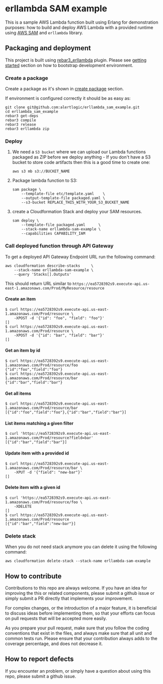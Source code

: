 erllambda SAM example
=====================

This is a sample AWS Lambda function built using Erlang for
demonstration purposes: how to build and deploy AWS Lambda with a provided runtime
using [AWS SAM](https://github.com/awslabs/serverless-application-model) and `erllambda` library.

## Packaging and deployment

This project is built using [rebar3_erllambda](https://github.com/alertlogic/rebar3_erllambda) plugin.
Please see [getting started](https://github.com/alertlogic/rebar3_erllambda#getting-started)
section on how to bootstrap development environment.

### Create a package

Create a package as it's shown in [create package](https://github.com/alertlogic/rebar3_erllambda#creating-a-package) section.

If environment is configured correctly it should be as easy as:

``` shell
git clone git@github.com:alertlogic/erllambda_sam_example.git
cd erllambda_sam_example
rebar3 get-deps
rebar3 compile
rebar3 release
rebar3 erllambda zip
```

### Deploy

1. We need a `S3 bucket` where we can upload our Lambda
   functions packaged as ZIP before we deploy anything - If you don't
   have a S3 bucket to store code artifacts then this is a good time to
   create one:

    ``` shell
    aws s3 mb s3://BUCKET_NAME
    ```

2. Package lambda function to S3:

    ``` shell
    sam package \
        --template-file etc/template.yaml    \
        --output-template-file packaged.yaml \
        --s3-bucket REPLACE_THIS_WITH_YOUR_S3_BUCKET_NAME
    ```

3. create a Cloudformation Stack and deploy your SAM resources.

    ``` shell
    sam deploy \
        --template-file packaged.yaml      \
        --stack-name erllambda-sam-example \
        --capabilities CAPABILITY_IAM
    ```

### Call deployed function through API Gateway

To get a deployed API Gateway Endpoint URL run the following command:

``` shell
aws cloudformation describe-stacks     \
    --stack-name erllambda-sam-example \
    --query 'Stacks[].Outputs'
```

This should return URL similar to `https://ea5728392s9.execute-api.us-east-1.amazonaws.com/Prod/MyResource/resource`

#### Create an item

``` shell
$ curl https://ea5728392s9.execute-api.us-east-1.amazonaws.com/Prod/resource \
    -XPOST -d '{"id": "foo", "field": "foo"}'
[]
$ curl https://ea5728392s9.execute-api.us-east-1.amazonaws.com/Prod/resource \
    -XPOST -d '{"id": "bar", "field": "bar"}'
[]
```

#### Get an item by id

``` shell
$ curl https://ea5728392s9.execute-api.us-east-1.amazonaws.com/Prod/resource/foo
{"id":"foo","field":"foo"}
$ curl https://ea5728392s9.execute-api.us-east-1.amazonaws.com/Prod/resource/bar
{"id":"bar","field":"bar"}
```

#### Get all items

``` shell
$ curl https://ea5728392s9.execute-api.us-east-1.amazonaws.com/Prod/resource/bar
[{"id":"foo","field":"foo"},{"id":"bar","field":"bar"}]
```

#### List items matching a given filter

``` shell
$ curl 'https://ea5728392s9.execute-api.us-east-1.amazonaws.com/Prod/resource?field=bar'
[{"id":"bar","field":"bar"}]
```

#### Update item with a provided id

``` shell
$ curl https://ea5728392s9.execute-api.us-east-1.amazonaws.com/Prod/resource/bar \
    -XPUT -d '{"field": "new-bar"}'
[]
```

#### Delete item with a given id

``` shell
$ curl 'https://ea5728392s9.execute-api.us-east-1.amazonaws.com/Prod/resource/foo \
    -XDELETE
[]
$ curl https://ea5728392s9.execute-api.us-east-1.amazonaws.com/Prod/resource
[{"id":"bar","field":"new-bar"}]
```

### Delete stack

When you do not need stack anymore you can delete it using the following command:

``` shell
aws cloudformation delete-stack --stack-name erllambda-sam-example
```

## How to contribute

Contributions to this repo are always welcome.  If you have an idea for
improving the this or related components, please submit a
github issue or simply submit a PR directly that implements your improvement.

For complex changes, or the introduction of a major feature, it is
beneficial to discuss ideas before implementing them, so that your efforts
can focus on pull requests that will be accepted more easily.

As you prepare your pull request, make sure that you follow the coding
conventions that exist in the files, and always make sure that all unit and
common tests run.  Please ensure that your contribution always adds to the
coverage percentage, and does not decrease it.


## How to report defects

If you encounter an problem, or simply have a question about using this
repo, please submit a github issue.

<!--- vim: sw=4 et ts=4 -->
